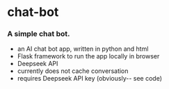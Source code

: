 # chat-bot
 ### A simple chat bot.
 - an AI chat bot app, written in python and html
 - Flask framework to run the app locally in browser
 - Deepseek API
 - currently does not cache conversation
 - requires Deepseek API key (obviously-- see code)
